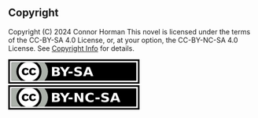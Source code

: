 ## Copyright

Copyright (C) 2024 Connor Horman
This novel is licensed under the terms of the CC-BY-SA 4.0 License, or, at your option, the CC-BY-NC-SA 4.0 License. See [Copyright Info](COPYRIGHT.md) for details.

[![CC-BY-SA](by-sa-small.png)](https://creativecommons.org/licenses/by-sa/4.0/deed.en)
[![CC-BY-NC-SA](by-nc-sa-small.png)](https://creativecommons.org/licenses/by-nc-sa/4.0/deed.en)